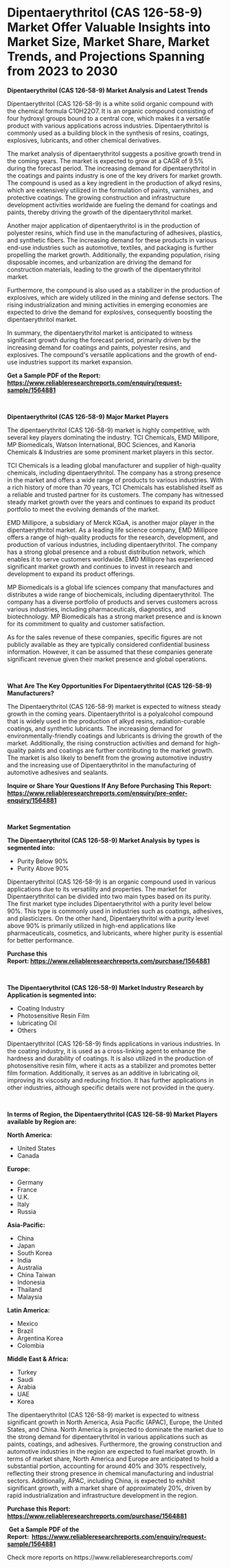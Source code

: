 <p><h1>Dipentaerythritol (CAS 126-58-9) Market Offer Valuable Insights into Market Size, Market Share, Market Trends, and Projections Spanning from 2023 to 2030</h1></p><p><strong>Dipentaerythritol (CAS 126-58-9) Market Analysis and Latest Trends</strong></p>
<p><p>Dipentaerythritol (CAS 126-58-9) is a white solid organic compound with the chemical formula C10H22O7. It is an organic compound consisting of four hydroxyl groups bound to a central core, which makes it a versatile product with various applications across industries. Dipentaerythritol is commonly used as a building block in the synthesis of resins, coatings, explosives, lubricants, and other chemical derivatives.</p><p>The market analysis of dipentaerythritol suggests a positive growth trend in the coming years. The market is expected to grow at a CAGR of 9.5% during the forecast period. The increasing demand for dipentaerythritol in the coatings and paints industry is one of the key drivers for market growth. The compound is used as a key ingredient in the production of alkyd resins, which are extensively utilized in the formulation of paints, varnishes, and protective coatings. The growing construction and infrastructure development activities worldwide are fueling the demand for coatings and paints, thereby driving the growth of the dipentaerythritol market.</p><p>Another major application of dipentaerythritol is in the production of polyester resins, which find use in the manufacturing of adhesives, plastics, and synthetic fibers. The increasing demand for these products in various end-use industries such as automotive, textiles, and packaging is further propelling the market growth. Additionally, the expanding population, rising disposable incomes, and urbanization are driving the demand for construction materials, leading to the growth of the dipentaerythritol market.</p><p>Furthermore, the compound is also used as a stabilizer in the production of explosives, which are widely utilized in the mining and defense sectors. The rising industrialization and mining activities in emerging economies are expected to drive the demand for explosives, consequently boosting the dipentaerythritol market.</p><p>In summary, the dipentaerythritol market is anticipated to witness significant growth during the forecast period, primarily driven by the increasing demand for coatings and paints, polyester resins, and explosives. The compound's versatile applications and the growth of end-use industries support its market expansion.</p></p>
<p><strong>Get a Sample PDF of the Report:&nbsp; <a href="https://www.reliableresearchreports.com/enquiry/request-sample/1564881">https://www.reliableresearchreports.com/enquiry/request-sample/1564881</a></strong></p>
<p>&nbsp;</p>
<p><strong>Dipentaerythritol (CAS 126-58-9) Major Market Players</strong></p>
<p><p>The dipentaerythritol (CAS 126-58-9) market is highly competitive, with several key players dominating the industry. TCI Chemicals, EMD Millipore, MP Biomedicals, Watson International, BOC Sciences, and Kanoria Chemicals & Industries are some prominent market players in this sector.</p><p>TCI Chemicals is a leading global manufacturer and supplier of high-quality chemicals, including dipentaerythritol. The company has a strong presence in the market and offers a wide range of products to various industries. With a rich history of more than 70 years, TCI Chemicals has established itself as a reliable and trusted partner for its customers. The company has witnessed steady market growth over the years and continues to expand its product portfolio to meet the evolving demands of the market.</p><p>EMD Millipore, a subsidiary of Merck KGaA, is another major player in the dipentaerythritol market. As a leading life science company, EMD Millipore offers a range of high-quality products for the research, development, and production of various industries, including dipentaerythritol. The company has a strong global presence and a robust distribution network, which enables it to serve customers worldwide. EMD Millipore has experienced significant market growth and continues to invest in research and development to expand its product offerings.</p><p>MP Biomedicals is a global life sciences company that manufactures and distributes a wide range of biochemicals, including dipentaerythritol. The company has a diverse portfolio of products and serves customers across various industries, including pharmaceuticals, diagnostics, and biotechnology. MP Biomedicals has a strong market presence and is known for its commitment to quality and customer satisfaction.</p><p>As for the sales revenue of these companies, specific figures are not publicly available as they are typically considered confidential business information. However, it can be assumed that these companies generate significant revenue given their market presence and global operations.</p></p>
<p>&nbsp;</p>
<p><strong>What Are The Key Opportunities For Dipentaerythritol (CAS 126-58-9) Manufacturers?</strong></p>
<p><p>The Dipentaerythritol (CAS 126-58-9) market is expected to witness steady growth in the coming years. Dipentaerythritol is a polyalcohol compound that is widely used in the production of alkyd resins, radiation-curable coatings, and synthetic lubricants. The increasing demand for environmentally-friendly coatings and lubricants is driving the growth of the market. Additionally, the rising construction activities and demand for high-quality paints and coatings are further contributing to the market growth. The market is also likely to benefit from the growing automotive industry and the increasing use of Dipentaerythritol in the manufacturing of automotive adhesives and sealants.</p></p>
<p><strong>Inquire or Share Your Questions If Any Before Purchasing This Report: <a href="https://www.reliableresearchreports.com/enquiry/pre-order-enquiry/1564881">https://www.reliableresearchreports.com/enquiry/pre-order-enquiry/1564881</a></strong></p>
<p>&nbsp;</p>
<p><strong>Market Segmentation</strong></p>
<p><strong>The Dipentaerythritol (CAS 126-58-9) Market Analysis by types is segmented into:</strong></p>
<p><ul><li>Purity Below 90%</li><li>Purity Above 90%</li></ul></p>
<p><p>Dipentaerythritol (CAS 126-58-9) is an organic compound used in various applications due to its versatility and properties. The market for Dipentaerythritol can be divided into two main types based on its purity. The first market type includes Dipentaerythritol with a purity level below 90%. This type is commonly used in industries such as coatings, adhesives, and plasticizers. On the other hand, Dipentaerythritol with a purity level above 90% is primarily utilized in high-end applications like pharmaceuticals, cosmetics, and lubricants, where higher purity is essential for better performance.</p></p>
<p><strong>Purchase this Report:&nbsp;<a href="https://www.reliableresearchreports.com/purchase/1564881">https://www.reliableresearchreports.com/purchase/1564881</a></strong></p>
<p>&nbsp;</p>
<p><strong>The Dipentaerythritol (CAS 126-58-9) Market Industry Research by Application is segmented into:</strong></p>
<p><ul><li>Coating Industry</li><li>Photosensitive Resin Film</li><li>lubricating Oil</li><li>Others</li></ul></p>
<p><p>Dipentaerythritol (CAS 126-58-9) finds applications in various industries. In the coating industry, it is used as a cross-linking agent to enhance the hardness and durability of coatings. It is also utilized in the production of photosensitive resin film, where it acts as a stabilizer and promotes better film formation. Additionally, it serves as an additive in lubricating oil, improving its viscosity and reducing friction. It has further applications in other industries, although specific details were not provided in the query.</p></p>
<p>&nbsp;</p>
<p><strong>In terms of Region, the Dipentaerythritol (CAS 126-58-9) Market Players available by Region are:</strong></p>
<p>
    <p> <strong> North America: </strong>
        <ul>
            <li>United States</li>
            <li>Canada</li>
        </ul>
        </p> 
    <p> <strong> Europe: </strong>
        <ul>
            <li>Germany</li>
            <li>France</li>
            <li>U.K.</li>
            <li>Italy</li>
            <li>Russia</li>
        </ul>
        </p> 
    <p> <strong> Asia-Pacific: </strong>
        <ul>
            <li>China</li>
            <li>Japan</li>
            <li>South Korea</li>
            <li>India</li>
            <li>Australia</li>
            <li>China Taiwan</li>
            <li>Indonesia</li>
            <li>Thailand</li>
            <li>Malaysia</li>
        </ul>
        </p> 
    <p> <strong> Latin America: </strong>
        <ul>
            <li>Mexico</li>
            <li>Brazil</li>
            <li>Argentina Korea</li>
            <li>Colombia</li>
        </ul>
        </p> 
    <p> <strong> Middle East & Africa: </strong>
        <ul>
            <li>Turkey</li>
            <li>Saudi</li>
            <li>Arabia</li>
            <li>UAE</li>
            <li>Korea</li>
        </ul>
    </p>
    </p>
<p><p>The dipentaerythritol (CAS 126-58-9) market is expected to witness significant growth in North America, Asia Pacific (APAC), Europe, the United States, and China. North America is projected to dominate the market due to the strong demand for dipentaerythritol in various applications such as paints, coatings, and adhesives. Furthermore, the growing construction and automotive industries in the region are expected to fuel market growth. In terms of market share, North America and Europe are anticipated to hold a substantial portion, accounting for around 40% and 30% respectively, reflecting their strong presence in chemical manufacturing and industrial sectors. Additionally, APAC, including China, is expected to exhibit significant growth, with a market share of approximately 20%, driven by rapid industrialization and infrastructure development in the region.</p></p>
<p><strong>Purchase this Report: <a href="https://www.reliableresearchreports.com/purchase/1564881">https://www.reliableresearchreports.com/purchase/1564881</a></strong></p>
<p>&nbsp;<strong>Get a Sample PDF of the Report:&nbsp;&nbsp;<a href="https://www.reliableresearchreports.com/enquiry/request-sample/1564881">https://www.reliableresearchreports.com/enquiry/request-sample/1564881</a></strong></p>
<p><strong></strong></p>
<p>Check more reports on https://www.reliableresearchreports.com/</p>
